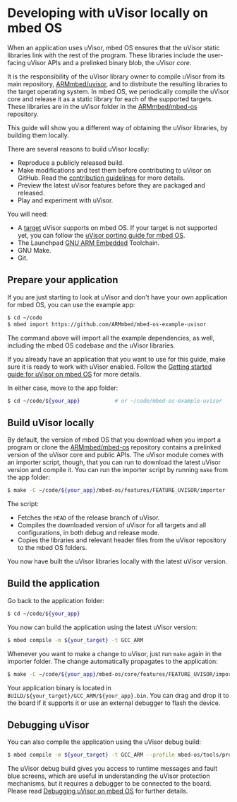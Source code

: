# Developing with uVisor locally on mbed OS

When an application uses uVisor, mbed OS ensures that the uVisor static libraries link with the rest of the program. These libraries include the user-facing uVisor APIs and a prelinked binary blob, the uVisor *core*.

It is the responsibility of the uVisor library owner to compile uVisor from its main repository, [ARMmbed/uvisor](https://github.com/ARMmbed/uvisor), and to distribute the resulting libraries to the target operating system. In mbed OS, we periodically compile the uVisor core and release it as a static library for each of the supported targets. These libraries are in the uVisor folder in the [ARMmbed/mbed-os](https://github.com/ARMmbed/mbed-os) repository.

This guide will show you a different way of obtaining the uVisor libraries, by building them locally.

There are several reasons to build uVisor locally:

- Reproduce a publicly released build.
- Make modifications and test them before contributing to uVisor on GitHub. Read the [contribution guidelines](../../CONTRIBUTING.md) for more details.
- Preview the latest uVisor features before they are packaged and released.
- Play and experiment with uVisor.

You will need:

- A [target](../../README.md#supported-platforms) uVisor supports on mbed OS. If your target is not supported yet, you can follow the [uVisor porting guide for mbed OS](PORTING.md).
- The Launchpad [GNU ARM Embedded](https://launchpad.net/gcc-arm-embedded) Toolchain.
- GNU Make.
- Git.

## Prepare your application

If you are just starting to look at uVisor and don't have your own application for mbed OS, you can use the example app:

```bash
$ cd ~/code
$ mbed import https://github.com/ARMmbed/mbed-os-example-uvisor
```

The command above will import all the example dependencies, as well, including the mbed OS codebase and the uVisor libraries.

If you already have an application that you want to use for this guide, make sure it is ready to work with uVisor enabled. Follow the [Getting started guide for uVisor on mbed OS](../lib/QUICKSTART.md) for more details.

In either case, move to the app folder:

```bash
$ cd ~/code/${your_app}           # or ~/code/mbed-os-example-uvisor
```

## Build uVisor locally

By default, the version of mbed OS that you download when you import a program or clone the [ARMmbed/mbed-os](https://github.com/ARMmbed/mbed-os) repository contains a prelinked version of the uVisor core and public APIs. The uVisor module comes with an importer script, though, that you can run to download the latest uVisor version and compile it. You can run the importer script by running `make` from the app folder:

```bash
$ make -C ~/code/${your_app}/mbed-os/features/FEATURE_UVISOR/importer
```

The script:

- Fetches the `HEAD` of the release branch of uVisor.
- Compiles the downloaded version of uVisor for all targets and all configurations, in both debug and release mode.
- Copies the libraries and relevant header files from the uVisor repository to the mbed OS folders.

You now have built the uVisor libraries locally with the latest uVisor version.

## Build the application

Go back to the application folder:

```bash
$ cd ~/code/${your_app}
```

You now can build the application using the latest uVisor version:

```bash
$ mbed compile -m ${your_target} -t GCC_ARM
```

Whenever you want to make a change to uVisor, just run `make` again in the importer folder. The change automatically propagates to the application:

```bash
$ make -C ~/code/${your_app}/mbed-os/core/features/FEATURE_UVISOR/importer
```

Your application binary is located in `BUILD/${your_target}/GCC_ARM/${your_app}.bin`. You can drag and drop it to the board if it supports it or use an external debugger to flash the device.

## Debugging uVisor

You can also compile the application using the uVisor debug build:

```bash
$ mbed compile -m ${your_target} -t GCC_ARM --profile mbed-os/tools/profiles/debug.json
```

The uVisor debug build gives you access to runtime messages and fault blue screens, which are useful in understanding the uVisor protection mechanisms, but it requires a debugger to be connected to the board. Please read [Debugging uVisor on mbed OS](../lib/DEBUGGING.md) for further details.
